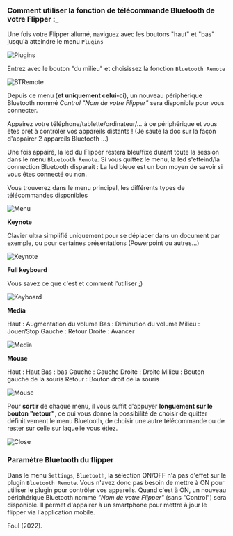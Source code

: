 ### Comment utiliser la fonction de télécommande Bluetooth de votre Flipper :_

Une fois votre Flipper allumé, naviguez avec les boutons "haut" et "bas" jusqu'à atteindre le menu `Plugins`

![Plugins](https://user-images.githubusercontent.com/829842/187899947-29c8d41a-fc61-4a0e-85a6-6bc8b04e60cd.png)

Entrez avec le bouton "du milieu" et choisissez la fonction `Bluetooth Remote`

![BTRemote](https://user-images.githubusercontent.com/829842/187900232-493a33a1-b461-44fc-b91d-1fe17e65eaa1.png)

Depuis ce menu (**et uniquement celui-ci**), un nouveau périphérique Bluetooth nommé _Control "Nom de votre Flipper"_ sera disponible pour vous connecter.

Appairez votre téléphone/tablette/ordinateur/... à ce périphérique et vous êtes prêt à contrôler vos appareils distants ! (Je saute la doc sur la façon d'appairer 2 appareils Bluetooth ...)

Une fois appairé, la led du Flipper restera bleu/fixe durant toute la session dans le menu `Bluetooth Remote`. Si vous quittez le menu, la led s'etteind/la connection Bluetooth disparait : La led bleue est un bon moyen de savoir si vous êtes connecté ou non. 

Vous trouverez dans le menu principal, les différents types de télécommandes disponibles

![Menu](https://user-images.githubusercontent.com/829842/187900725-791d2be5-75c5-45f5-8baf-19af0026e341.png)

**Keynote**

Clavier ultra simplifié uniquement pour se déplacer dans un document par exemple, ou pour certaines présentations (Powerpoint ou autres...)

![Keynote](https://user-images.githubusercontent.com/829842/187900971-1b17e292-46c9-4fa8-826a-194aab066c8b.png)

**Full keyboard**

Vous savez ce que c'est et comment l'utiliser ;)

![Keyboard](https://user-images.githubusercontent.com/829842/187903229-16f9b944-bad6-4856-9dbd-b1d6182becaa.png)

**Media**

Haut : Augmentation du volume
Bas : Diminution du volume
Milieu : Jouer/Stop
Gauche : Retour
Droite : Avancer

![Media](https://user-images.githubusercontent.com/829842/187903415-21d9e857-56d6-4571-8ad1-186025f56272.png)

**Mouse**

Haut : Haut
Bas : bas
Gauche : Gauche
Droite : Droite
Milieu : Bouton gauche de la souris
Retour : Bouton droit de la souris

![Mouse](https://user-images.githubusercontent.com/829842/187903920-adcd29de-3d51-48b7-8df2-d434824dfbcb.png)

Pour **sortir** de chaque menu, il vous suffit d'appuyer **longuement sur le bouton "retour"**, ce qui vous donne la possibilité de choisir de quitter définitivement le menu Bluetooth, de choisir une autre télécommande ou de rester sur celle sur laquelle vous étiez.

![Close](https://user-images.githubusercontent.com/829842/187904268-66bb2f50-10cb-4959-b0bb-7b30d18374e0.png)

### Paramètre Bluetooth du flipper

Dans le menu `Settings`, `Bluetooth`, la sélection ON/OFF n'a pas d'effet sur le plugin `Bluetooth Remote`. Vous n'avez donc pas besoin de mettre à ON pour utiliser le plugin pour contrôler vos appareils.
Quand c'est à ON, un nouveau périphérique Bluetooth nommé _"Nom de votre Flipper"_ (sans "Control") sera disponible. Il permet d'appairer à un smartphone pour mettre à jour le flipper via l'application mobile.

Foul (2022).
